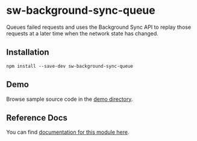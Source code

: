 <!-- DO NOT EDIT. This page is autogenerated. -->
<!-- To make changes, edit templates/Project-README.hbs, not this file. -->
# sw-background-sync-queue

Queues failed requests and uses the Background Sync API to replay those requests at a later time when the network state has changed.

## Installation

`npm install --save-dev sw-background-sync-queue`

## Demo

Browse sample source code in the [demo directory](https://github.com/GoogleChrome/sw-helpers/tree/master/packages/sw-background-sync-queue/demo).

## Reference Docs

You can find [documentation for this module here](https://googlechrome.github.io/sw-helpers/reference-docs/stable/latest/module-sw-background-sync-queue.html#main).
